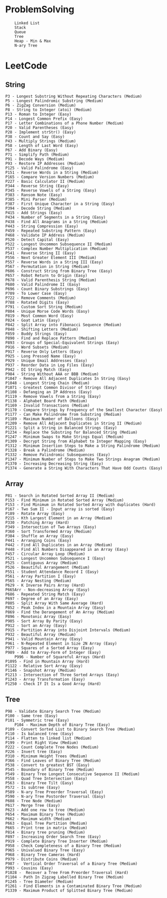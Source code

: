 # ProblemSolving
        Linked List
        Stack
        Queue
        Tree
        Heap - Min & Max
        N-ary Tree

# LeetCode
## String
    P3 - Longest Substring Without Repeating Characters (Medium)
    P5 - Longest Palindromic Substring (Medium)
    P6 - ZigZag Conversion (Medium)
    P8 - String to Integer (atoi) (Medium)
    P13 - Roman to Integer (Easy)
    P14 - Longest Common Prefix (Easy)
    P17 - Letter Combinations of a Phone Number (Medium)
    P20 - Valid Parentheses (Easy)
    P28 - Implement strStr() (Easy)
    P38 - Count and Say (Easy)
    P43 - Multiply Strings (Medium)
    P58 - Length of Last Word (Easy)
    P67 - Add Binary (Easy)
    P71 - Simplify Path (Medium)
    P91 - Decode Ways (Medium)
    P93 - Restore IP Addresses (Medium)
    P125 - Valid Palindrome (Easy)
    P151 - Reverse Words in a String (Medium)
    P165 - Compare Version Numbers (Medium)
    P227 - Basic Calculator II (Medium)
    P344 - Reverse String (Easy)
    P345 - Reverse Vowels of a String (Easy)
    P383 - Ransom Note (Easy)
    P385 - Mini Parser (Medium)
    P387 - First Unique Character in a String (Easy)
    P394 - Decode String (Medium)
    P415 - Add Strings (Easy)
    P434 - Number of Segments in a String (Easy)
    P438 - Find All Anagrams in a String (Medium)
    P443 - String Compression (Easy)
    P459 - Repeated Substring Pattern (Easy)
    P468 - Validate IP Address (Medium)
    P520 - Detect Capital (Easy)
    P522 - Longest Uncommon Subsequence II (Medium)
    P537 - Complex Number Multiplication (Medium)
    P541 - Reverse String II (Easy)
    P556 - Next Greater Element III (Medium)
    P557 - Reverse Words in a String III (Easy)
    P567 - Permutation in String (Medium)
    P606 - Construct String from Binary Tree (Easy)
    P657 - Robot Return to Origin (Easy)
    P678 - Valid Parenthesis String (Medium)
    P680 - Valid Palindrome II (Easy)
    P696 - Count Binary Substrings (Easy)
    P709 - To Lower Case (Easy)
    P722 - Remove Comments (Medium)
    P788 - Rotated Digits (Easy)
    P791 - Custom Sort String (Medium)
    P804 - Unique Morse Code Words (Easy)
    P819 - Most Common Word (Easy)
    P824 - Goat Latin (Easy)
    P842 - Split Array into Fibonacci Sequence (Medium)
    P848 - Shifting Letters (Medium)
    P859 - Buddy Strings (Easy)
    P890 - Find and Replace Pattern (Medium)
    P893 - Groups of Special-Equivalent Strings (Easy)
    P916 - Word Subsets (Medium)
    P917 - Reverse Only Letters (Easy)
    P925 - Long Pressed Name (Easy)
    P929 - Unique Email Addresses (Easy)
    P937 - Reorder Data in Log Files (Easy)
    P942 - DI String Match (Easy)
    P984 - String Without AAA or BBB (Medium)
    P1047 - Remove All Adjacent Duplicates In String (Easy)
    P1048 - Longest String Chain (Medium)
    P1071 - Greatest Common Divisor of Strings (Easy)
    P1108 - Defanging an IP Address (Easy)
    P1119 - Remove Vowels from a String (Easy)
    P1138 - Alphabet Board Path (Medium)
    P1169 - Invalid Transactions (Medium)
    P1170 - Compare Strings by Frequency of the Smallest Character (Easy)
    P1177 - Can Make Palindrome from Substring (Medium)
    P1189 - Maximum Number of Balloons (Easy)
    P1209 - Remove All Adjacent Duplicates in String II (Medium)
    P1221 - Split a String in Balanced Strings (Easy)
    P1234 - Replace the Substring for Balanced String (Medium)
    P1247 - Minimum Swaps to Make Strings Equal (Medium)
    P1309 - Decrypt String from Alphabet to Integer Mapping (Easy)
    P1312 - Minimum Insertion Steps to Make a String Palindrome (Medium)
    P1328 - Break a Palindrome (Medium)
    P1332 - Remove Palindromic Subsequences (Easy)
    P1347 - Minimum Number of Steps to Make Two Strings Anagram (Medium)
    P1370 - Increasing Decreasing String (Easy)
    P1374 - Generate a String With Characters That Have Odd Counts (Easy)
    
## Array
    P81 - Search in Rotated Sorted Array II (Medium)
    P153 - Find Minimum in Rotated Sorted Array (Medium)
    P153 - Find Minimum in Rotated Sorted Array with duplicates (Hard)
    P167 - Two Sum II - Input array is sorted (Easy)
    P189 - Rotate Array (Easy)
    P215 - Kth Largest Element in an Array (Medium)
    P330 - Patching Array (Hard)
    P349 - Intersection of Two Arrays (Easy)
    P360 - Sort Transformed Array (Medium)
    P384 - Shuffle an Array (Easy)
    P441 - Arranging Coins (Easy)
    P442 - Find All Duplicates in an Array (Medium)
    P448 - Find All Numbers Disappeared in an Array (Easy)
    P457 - Circular Array Loop (Medium)
    P521 - Longest Uncommon Subsequence I (Easy)
    P525 - Contiguous Array (Medium)
    P526 - Beautiful Arrangement (Medium)
    P551 - Student Attendance Record I (Easy)
    P561 - Array Partition I (Easy)
    P565 - Array Nesting (Medium)
    P629 - K Inverse Pairs Array (Hard)
    P665Arr - Non-decreasing Array (Easy)
    P686 - Repeated String Match (Easy)
    P697 - Degree of an Array (Easy)
    P805 - Split Array With Same Average (Hard)
    P852 - Peak Index in a Mountain Array (Easy)
    P869 - Find the Derangement of An Array (Medium)
    P896 - Monotonic Array (Easy)
    P905 - Sort Array By Parity (Easy)
    P912 - Sort an Array (Easy)
    P915 - Partition Array into Disjoint Intervals (Medium)
    P932 - Beautiful Array (Medium)
    P941 - Valid Mountain Array (Easy)
    P961 - N-Repeated Element in Size 2N Array (Easy)
    P977 - Squares of a Sorted Array (Easy)
    P989 - Add to Array-Form of Integer (Easy)
		P996 - Number of Squareful Arrays (Hard)
    P1095 - Find in Mountain Array (Hard)
    P1122 - Relative Sort Array (Easy)
    P1146 - Snapshot Array (Medium)
    P1213 - Intersection of Three Sorted Arrays (Easy)
    P1243 - Array Transformation (Easy)
    P1250 - Check If It Is a Good Array (Hard)

## Tree
    P98 - Validate Binary Search Tree (Medium)
    P100 - Same tree (Easy)
    P101 - Symmetric tree (Easy)
		P104 - Maximum Depth of Binary Tree (Easy)
    P109 - Convert Sorted List to Binary Search Tree (Medium)
    P110 - Is balanced tree (Easy)
    P114 - Flatten to linked list (Medium)
    P199 - Print Right View (Medium)
    P222 - Count Complete Tree Nodes (Medium)
    P226 - Invert tree (Easy)
    P310 - Minimum Height Trees (Medium)
    P366 - Find Leaves of Binary Tree (Medium)
    P538 - Convert to greatest BST (Easy)
    P545 - Boundary of Binary Tree (Medium)
    P549 - Binary Tree Longest Consecutive Sequence II (Medium)
    P558 - Quad Tree Intersection (Easy)
    P563 - Binary Tree Tilt (Easy)
    P572 - Is subtree (Easy)
    P589 - N-ary Tree Preorder Traversal (Easy)
    P590 - N-ary Tree Postorder Traversal (Easy)
    P608 - Tree Node (Medium)
    P617 - Merge Tree (Easy)
    P623 - Add one row to tree (Medium)
    P654 - Maximum Binary Tree (Medium)
    P662 - Maximum width (Medium)
    P663 - Equal Tree Partition (Medium)
    P665 - Print tree in matrix (Medium)
    P814 - Binary tree pruning (Medium)
    P897 - Increasing Order Search Tree (Easy)
    P919 - Complete Binary Tree Inserter (Medium)  
    P958 - Check Completeness of a Binary Tree (Medium)
    P965 - Univalued Binary Tree (Easy)
    P968 - Binary Tree Cameras (Hard)
    P979 - Distribute Coins (Medium)
    P987 -  Vertical Order Traversal of a Binary Tree (Medium)
    P993 - Cousins (Easy)
    P1028 -  Recover a Tree From Preorder Traversal (Hard)
    P1104 - Path In Zigzag Labelled Binary Tree (Medium)
    P1245 - Tree Diameter (Medium)
    P1261 - Find Elements in a Contaminated Binary Tree (Medium)
    P1339 - Maximum Product of Splitted Binary Tree (Medium)
